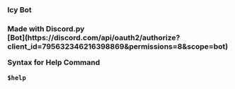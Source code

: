 <h3> Icy Bot <h3>
Made with Discord.py<br>
[Bot](https://discord.com/api/oauth2/authorize?client_id=795632346216398869&permissions=8&scope=bot) <br>

Syntax for Help Command
```
$help
```
